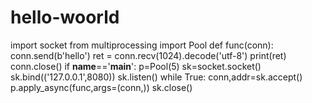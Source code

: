 # hello-woorld
import socket
from multiprocessing import Pool
def func(conn):
    conn.send(b'hello')
    ret = conn.recv(1024).decode('utf-8')
    print(ret)
    conn.close()
if __name__=='__main__':
    p=Pool(5)
    sk=socket.socket()
    sk.bind(('127.0.0.1',8080))
    sk.listen()
    while True:
        conn,addr=sk.accept()
        p.apply_async(func,args=(conn,))
    sk.close()
